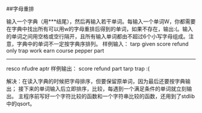 ##字母重排

输入一个字典（用***结尾），然后再输入若干单词。每输入一个单词W，你都需要在字典中找出所有可以用w的字母重排后得到的单词，如果不存在，输出:(。输入的单词之间用空格或空行隔开，且所有输入单词都由不超过6个小写字母组成。注意，字典中的单词不一定按字典序排列。
样例输入：
tarp given score refund only trap work earn course pepper part
***
resco nfudre aptr
样例输出：
score 
refund
part tarp trap
:(

解决：在读入字典的时候把字母排序，但要保留原单词，因为最后还要按字典输出；
接下来的单词输入后立即排序，比较，每遇到一个满足条件的单词就立刻输出。
主程序前写好一个字符比较的函数和一个字符串比较的函数，还用到了stdlib中的qsort。
